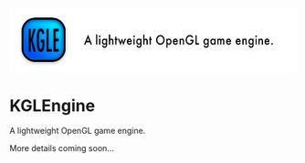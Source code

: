 [![Banner](https://github.com/KelinLyu/KGLEngine/blob/main/KGLEngine/Resources/GitHub%20Images/Banner.png)](#)
# KGLEngine
A lightweight OpenGL game engine.

More details coming soon...
